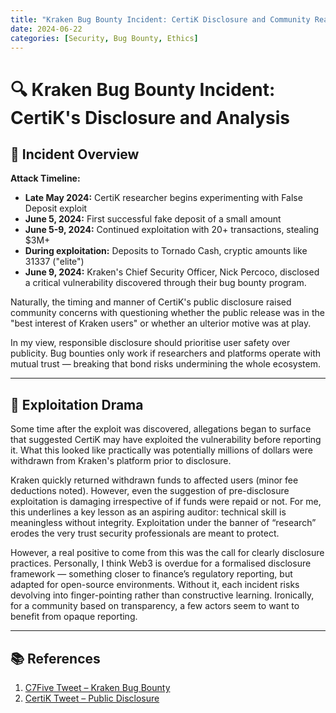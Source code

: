```yaml
---
title: "Kraken Bug Bounty Incident: CertiK Disclosure and Community Reactions"
date: 2024-06-22
categories: [Security, Bug Bounty, Ethics]
---
```


# 🔍 Kraken Bug Bounty Incident: CertiK's Disclosure and Analysis

## 🧩 Incident Overview

**Attack Timeline:**
- **Late May 2024:** CertiK researcher begins experimenting with False Deposit exploit
- **June 5, 2024:** First successful fake deposit of a small amount
- **June 5-9, 2024:** Continued exploitation with 20+ transactions, stealing $3M+
- **During exploitation:** Deposits to Tornado Cash, cryptic amounts like 31337 ("elite")
- **June 9, 2024:** Kraken's Chief Security Officer, Nick Percoco, disclosed a critical vulnerability discovered through their bug bounty program. 

Naturally, the timing and manner of CertiK's public disclosure raised community concerns with questioning whether the public release was in the "best interest of Kraken users" or whether an ulterior motive was at play.

In my view, responsible disclosure should prioritise user safety over publicity. Bug bounties only work if researchers and platforms operate with mutual trust — breaking that bond risks undermining the whole ecosystem.

---

## 💸 Exploitation Drama

Some time after the exploit was discovered, allegations began to surface that suggested CertiK may have exploited the vulnerability before reporting it. What this looked like practically was potentially millions of dollars were withdrawn from Kraken's platform prior to disclosure. 

Kraken quickly returned withdrawn funds to affected users (minor fee deductions noted). However, even the suggestion of pre-disclosure exploitation is damaging irrespective of if funds were repaid or not. For me, this underlines a key lesson as an aspiring auditor: technical skill is meaningless without integrity. Exploitation under the banner of “research” erodes the very trust security professionals are meant to protect.

However, a real positive to come from this was the call for clearly disclosure practices. Personally, I think Web3 is overdue for a formalised disclosure framework — something closer to finance’s regulatory reporting, but adapted for open-source environments. Without it, each incident risks devolving into finger-pointing rather than constructive learning. Ironically, for a community based on transparency, a few actors seem to want to benefit from opaque reporting.


---

## 📚 References

1. [C7Five Tweet – Kraken Bug Bounty](https://x.com/c7five/status/1803403565865771370?utm_source=substack&utm_medium=email)  
2. [CertiK Tweet – Public Disclosure](https://x.com/CertiK/status/1803450205389402215?utm_source=substack&utm_medium=email)
